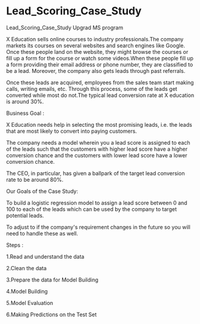 # Lead_Scoring_Case_Study
Lead_Scoring_Case_Study Upgrad MS program 

X Education sells online courses to industry professionals.The company markets its courses on several websites and search engines like Google. Once these people land on the website, they might browse the courses or fill up a form for the course or watch some videos.When these people fill up a form providing their email address or phone number, they are classified to be a lead. Moreover, the company also gets leads through past referrals.

Once these leads are acquired, employees from the sales team start making calls, writing emails, etc. Through this process, some of the leads get converted while most do not.The typical lead conversion rate at X education is around 30%.

Business Goal :

X Education needs help in selecting the most promising leads, i.e. the leads that are most likely to convert into paying customers.

The company needs a model wherein you a lead score is assigned to each of the leads such that the customers with higher lead score have a higher conversion chance and the customers with lower lead score have a lower conversion chance.

The CEO, in particular, has given a ballpark of the target lead conversion rate to be around 80%.

Our Goals of the Case Study:

To build a logistic regression model to assign a lead score between 0 and 100 to each of the leads which can be used by the company to target potential leads.

To adjust to if the company's requirement changes in the future so you will need to handle these as well.

Steps :

1.Read and understand the data

2.Clean the data

3.Prepare the data for Model Building

4.Model Building

5.Model Evaluation

6.Making Predictions on the Test Set
